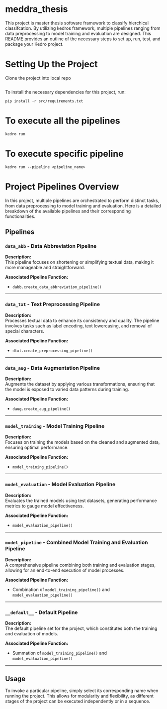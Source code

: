 # meddra_thesis


This project is master thesis software framework to classify hierchical classifcation. By utilizing kedros framework,  multiple pipelines ranging from data preprocessing to model training and evaluation are designed. This README provides an outline of the necessary steps to set up, run, test, and package your Kedro project.

# Setting Up the Project

Clone the project into local repo 

```

```
To install the necessary dependencies for this project, run:

```
pip install -r src/requirements.txt

```

# To execute all the pipelines 
```
kedro run
```
# To execute specific pipeline
```
kedro run --pipeline <pipeline_name>
```
# Project Pipelines Overview

In this project, multiple pipelines are orchestrated to perform distinct tasks, from data preprocessing to model training and evaluation. Here is a detailed breakdown of the available pipelines and their corresponding functionalities.

## Pipelines

### `data_abb` - Data Abbreviation Pipeline
**Description:**  
This pipeline focuses on shortening or simplifying textual data, making it more manageable and straightforward.

**Associated Pipeline Function:**  
- `dabb.create_data_abbreviation_pipeline()`

---

### `data_txt` - Text Preprocessing Pipeline
**Description:**  
Processes textual data to enhance its consistency and quality. The pipeline involves tasks such as label encoding, text lowercasing, and removal of special characters.

**Associated Pipeline Function:**  
- `dtxt.create_preprocessing_pipeline()`

---

### `data_aug` - Data Augmentation Pipeline
**Description:**  
Augments the dataset by applying various transformations, ensuring that the model is exposed to varied data patterns during training.

**Associated Pipeline Function:**  
- `daug.create_aug_pipeline()`

---

### `model_training` - Model Training Pipeline
**Description:**  
Focuses on training the models based on the cleaned and augmented data, ensuring optimal performance.

**Associated Pipeline Function:**  
- `model_training_pipeline()`

---

### `model_evaluation` - Model Evaluation Pipeline
**Description:**  
Evaluates the trained models using test datasets, generating performance metrics to gauge model effectiveness.

**Associated Pipeline Function:**  
- `model_evaluation_pipeline()`

---

### `model_pipeline` - Combined Model Training and Evaluation Pipeline
**Description:**  
A comprehensive pipeline combining both training and evaluation stages, allowing for an end-to-end execution of model processes.

**Associated Pipeline Function:**  
- Combination of `model_training_pipeline()` and `model_evaluation_pipeline()`

---

### `__default__` - Default Pipeline
**Description:**  
The default pipeline set for the project, which constitutes both the training and evaluation of models.

**Associated Pipeline Function:**  
- Summation of `model_training_pipeline()` and `model_evaluation_pipeline()`

---

## Usage

To invoke a particular pipeline, simply select its corresponding name when running the project. This allows for modularity and flexibility, as different stages of the project can be executed independently or in a sequence.

